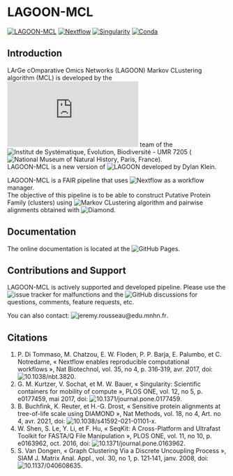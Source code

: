 # LAGOON-MCL

[![LAGOON-MCL](https://img.shields.io/badge/LAGOON--MCL-v1.0.0-red?labelColor=000000)](https://jroussea.github.io/LAGOON-MCL/)
[![Nextflow](https://img.shields.io/badge/nextflow_DSL2-%E2%89%A5_2.10.0-23aa62?labelColor=000000)](https://www.nextflow.io/)
[![Singularity](https://img.shields.io/badge/run_with-singularity-1d355c?labelColor=000000)](https://sylabs.io/singularity/)
[![Conda](https://img.shields.io/badge/run_with-conda-3eb049?logo=anaconda&labelColor=000000)](https://docs.conda.io/projects/conda/en/stable/)

## Introduction

LArGe cOmparative Omics Networks (LAGOON) Markov CLustering algorithm (MCL) is developed by the ![Atelier de BioInformatique](https://bioinfo.mnhn.fr/abi/presentation.FR.html) team of the ![Institut de Systématique, Évolution, Biodiversité - UMR 7205](https://isyeb.mnhn.fr/fr) (![National Museum of Natural History](https://www.mnhn.fr/fr), Paris, France).\
LAGOON-MCL is a new version of ![LAGOON](https://github.com/Dylkln/LAGOON.git) developed by Dylan Klein.

LAGOON-MCL is a FAIR pipeline that uses ![Nextflow](https://www.nextflow.io/) as a workflow manager.\
The objective of this pipeline is to be able to construct Putative Protein Family (clusters) using ![Markov CLustering algorithm](https://github.com/micans/mcl) and pairwise alignments obtained with ![Diamond](https://github.com/bbuchfink/diamond).

## Documentation

The online documentation is located at the ![GitHub Pages](https://jroussea.github.io/LAGOON-MCL/).

## Contributions and Support

LAGOON-MCL is actively supported and developed pipeline. Please use the ![issue tracker](https://github.com/jroussea/LAGOON-MCL/issues) for malfunctions and the ![GitHub discussions](https://github.com/jroussea/LAGOON-MCL/discussions/1) for questions, comments, feature requests, etc.

You can also contact: ![jeremy.rousseau@edu.mnhn.fr](mailto:jeremy.rousseau@edu.mnhn.fr).

## Citations

1. P. Di Tommaso, M. Chatzou, E. W. Floden, P. P. Barja, E. Palumbo, et C. Notredame, « Nextflow enables reproducible computational workflows », Nat Biotechnol, vol. 35, no 4, p. 316‑319, avr. 2017, doi: ![10.1038/nbt.3820](https://doi.org/10.1038/nbt.3820).
2. G. M. Kurtzer, V. Sochat, et M. W. Bauer, « Singularity: Scientific containers for mobility of compute », PLOS ONE, vol. 12, no 5, p. e0177459, mai 2017, doi: ![10.1371/journal.pone.0177459](https://doi.org/10.1371/journal.pone.0177459).
3. B. Buchfink, K. Reuter, et H.-G. Drost, « Sensitive protein alignments at tree-of-life scale using DIAMOND », Nat Methods, vol. 18, no 4, Art. no 4, avr. 2021, doi: ![10.1038/s41592-021-01101-x](https://doi.org/10.1038/s41592-021-01101-x).
4. W. Shen, S. Le, Y. Li, et F. Hu, « SeqKit: A Cross-Platform and Ultrafast Toolkit for FASTA/Q File Manipulation », PLOS ONE, vol. 11, no 10, p. e0163962, oct. 2016, doi: ![10.1371/journal.pone.0163962](https://doi.org/10.1371/journal.pone.0163962).
5. S. Van Dongen, « Graph Clustering Via a Discrete Uncoupling Process », SIAM J. Matrix Anal. Appl., vol. 30, no 1, p. 121‑141, janv. 2008, doi: ![10.1137/040608635](https://doi.org/10.1137/040608635).
